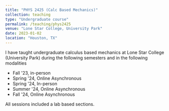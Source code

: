 ```yaml
---
title: "PHYS 2425 (Calc Based Mechanics)"
collection: teaching
type: "Undergraduate course"
permalink: /teaching/phys2425
venue: "Lone Star College, University Park"
date: 2023-01-02
location: "Houston, TX"
---
```

I have taught undergraduate calculus based mechanics at Lone Star College (University Park)
during the following semesters and in the following modalities
- Fall '23, in-person
- Spring '24, Online Asynchronous
- Spring '24, In-person
- Summer '24, Online Asynchronous
- Fall '24, Online Asynchronous

All sessions included a lab based sections.
